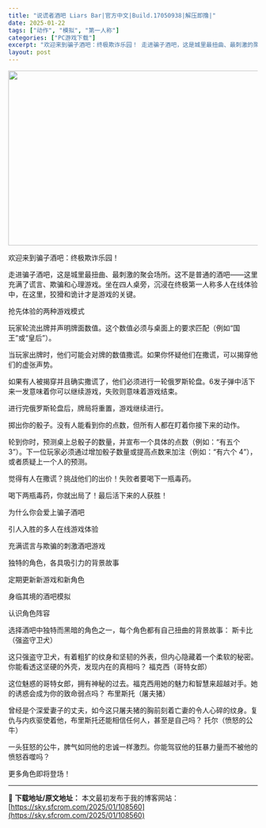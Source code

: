```yaml
---
title: "说谎者酒吧 Liars Bar|官方中文|Build.17050938|解压即撸|"
date: 2025-01-22
tags: ["动作", "模拟", "第一人称"]
categories: ["PC游戏下载"]
excerpt: "欢迎来到骗子酒吧：终极欺诈乐园！ 走进骗子酒吧，这是城里最扭曲、最刺激的聚会场所。这不是普通的酒吧——这里充满了谎言、欺骗和心理游戏。坐在四人桌旁，沉浸在终极第一人称多人在线体验中，在这里，狡猾和诡计才是游戏的关键。 抢先体验的两种游戏模式 玩家轮流出牌并声明牌面数值。这个数值必须与桌面上的要求匹配&hellip;"
layout: post
---
```


<img class="aligncenter size-full wp-image-108542" src="https://sky.sfcrom.com/wp-content/uploads/2025/01/202501220833292.webp" alt="" width="616" height="353" />

欢迎来到骗子酒吧：终极欺诈乐园！

走进骗子酒吧，这是城里最扭曲、最刺激的聚会场所。这不是普通的酒吧——这里充满了谎言、欺骗和心理游戏。坐在四人桌旁，沉浸在终极第一人称多人在线体验中，在这里，狡猾和诡计才是游戏的关键。

抢先体验的两种游戏模式

玩家轮流出牌并声明牌面数值。这个数值必须与桌面上的要求匹配（例如“国王”或“皇后”）。

当玩家出牌时，他们可能会对牌的数值撒谎。如果你怀疑他们在撒谎，可以揭穿他们的虚张声势。

如果有人被揭穿并且确实撒谎了，他们必须进行一轮俄罗斯轮盘。6发子弹中活下来一发意味着你可以继续游戏，失败则意味着游戏结束。

进行完俄罗斯轮盘后，牌局将重置，游戏继续进行。

掷出你的骰子。没有人能看到你的点数，但所有人都在盯着你接下来的动作。

轮到你时，预测桌上总骰子的数量，并宣布一个具体的点数（例如：“有五个 3”）。下一位玩家必须通过增加骰子数量或提高点数来加注（例如：“有六个 4”），或者质疑上一个人的预测。

觉得有人在撒谎？挑战他们的出价！失败者要喝下一瓶毒药。

喝下两瓶毒药，你就出局了！最后活下来的人获胜！

为什么你会爱上骗子酒吧

引人入胜的多人在线游戏体验

充满谎言与欺骗的刺激酒吧游戏

独特的角色，各具吸引力的背景故事

定期更新新游戏和新角色

身临其境的酒吧模拟

认识角色阵容

选择酒吧中独特而黑暗的角色之一，每个角色都有自己扭曲的背景故事：
斯卡比（强盗守卫犬）

这只强盗守卫犬，有着粗犷的纹身和坚韧的外表，但内心隐藏着一个柔软的秘密。你能看透这坚硬的外壳，发现内在的真相吗？
福克西（哥特女郎）

这位魅惑的哥特女郎，拥有神秘的过去。福克西用她的魅力和智慧来超越对手。她的诱惑会成为你的致命弱点吗？
布里斯托（屠夫猪）

曾经是个深爱妻子的丈夫，如今这只屠夫猪的胸前刻着亡妻的令人心碎的纹身。复仇与内疚驱使着他，布里斯托还能相信任何人，甚至是自己吗？
托尔（愤怒的公牛）

一头狂怒的公牛，脾气如同他的忠诚一样激烈。你能驾驭他的狂暴力量而不被他的愤怒吞噬吗？

更多角色即将登场！

---
📖 **下载地址/原文地址：** 本文最初发布于我的博客网站：[https://sky.sfcrom.com/2025/01/108560](https://sky.sfcrom.com/2025/01/108560)
